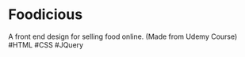 # Foodicious
A front end design for selling food online. (Made from Udemy Course)
#HTML #CSS #JQuery
